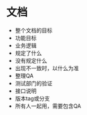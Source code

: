 # 文档

- 整个文档的目标
- 功能目标
- 业务逻辑
- 规定了什么
- 没有规定什么
- 出现不一致时，以什么为准
- 整理QA
- 测试部门的验证
- 接口说明
- 版本tag或分支
- 所有人一起用，需要包含QA